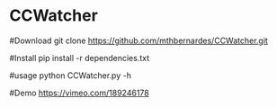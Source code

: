 # CCWatcher

#Download
git clone https://github.com/mthbernardes/CCWatcher.git

#Install
pip install -r dependencies.txt

#usage
python CCWatcher.py -h

#Demo
https://vimeo.com/189246178
